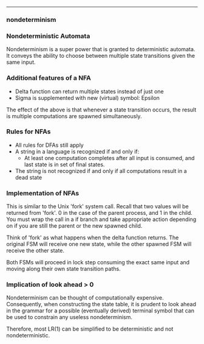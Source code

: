 
---

### nondeterminism


### Nondeterministic Automata

Nondeterminism is a super power that is granted to deterministic automata.
It conveys the ability to choose between multiple state transitions given the same input.

### Additional features of a NFA

- Delta function can return multiple states instead of just one
- Sigma is supplemented with new (virtual) symbol: Epsilon


The effect of the above is that whenever a state transition occurs, the result is
multiple computations are spawned simultaneously.

### Rules for NFAs

- All rules for DFAs still apply
- A string in a language is recognized if and only if:
  * At least one computation completes after all input is consumed, and last state is in set of final states.
- The string is not recognized if and only if all computations result in a dead state

### Implementation of NFAs

This is similar to the Unix 'fork' system call. Recall that two values will be 
returned from 'fork'. 0 in the case of the parent process, and 1 in the child.
You must wrap the call in a if branch and take appropriate action depending
on if you are still the parent or the new spawned child.

Think of 'fork' as what happens when the delta function returns. The original
FSM will receive one new state, while the other spawned FSM will receive the other
state.


Both FSMs will proceed in lock step consuming the exact same input and moving 
along their own state transition paths.


### Implication of look ahead > 0

Nondeterminism can be thought of computationally expensive. Consequently,
when constructing the state table, it is prudent to look ahead in the grammar
for a possible (eventually derived) terminal symbol that can be used to constrain
any useless nondeterminism.



Therefore, most LR(1) can be simplified to be deterministic and not nondeterministic.
